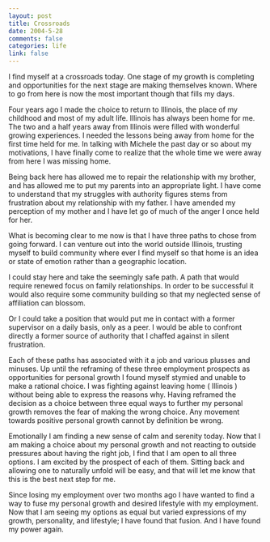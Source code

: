 ```yaml
--- 
layout: post
title: Crossroads
date: 2004-5-28
comments: false
categories: life
link: false
---
```

I find myself at a crossroads today. One stage of my growth is completing and opportunities for the next stage are making themselves known. Where to go from here is now the most important though that fills my days.

Four years ago I made the choice to return to Illinois, the place of my childhood and most of my adult life. Illinois has always been home for me. The two and a half years away from Illinois were filled with wonderful growing experiences. I needed the lessons being away from home for the first time held for me. In talking with Michele the past day or so about my motivations, I have finally come to realize that the whole time we were away from here I was missing home.

Being back here has allowed me to repair the relationship with my brother, and has allowed me to put my parents into an appropriate light. I have come to understand that my struggles with authority figures stems from frustration about my relationship with my father. I have amended my perception of my mother and I have let go of much of the anger I once held for her.

What is becoming clear to me now is that I have three paths to chose from going forward. I can venture out into the world outside Illinois, trusting myself to build community where ever I find myself so that home is an idea or state of emotion rather than a geographic location.

I could stay here and take the seemingly safe path. A path that would require renewed focus on family relationships. In order to be successful it would also require some community building so that my neglected sense of affiliation can blossom.

Or I could take a position that would put me in contact with a former supervisor on a daily basis, only as a peer. I would be able to confront directly a former source of authority that I chaffed against in silent frustration.

Each of these paths has associated with it a job and various plusses and minuses. Up until the reframing of these three employment prospects as opportunities for personal growth I found myself stymied and unable to make a rational choice. I was fighting against leaving home ( Illinois ) without being able to express the reasons why. Having reframed the decision as a choice between three equal ways to further my personal growth removes the fear of making the wrong choice. Any movement towards positive personal growth cannot by definition be wrong.

Emotionally I am finding a new sense of calm and serenity today. Now that I am making a choice about my personal growth and not reacting to outside pressures about having the right job, I find that I am open to all three options. I am excited by the prospect of each of them. Sitting back and allowing one to naturally unfold will be easy, and that will let me know that this is the best next step for me.

Since losing my employment over two months ago I have wanted to find a way to fuse my personal growth and desired lifestyle with my employment. Now that I am seeing my options as equal but varied expressions of my growth, personality, and lifestyle; I have found that fusion. And I have found my power again.
